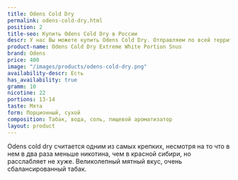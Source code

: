 ```yaml
---
title: Odens Cold Dry
permalink: odens-cold-dry.html
position: 2
title-seo: Купить Odens Cold Dry в России
descr: У нас Вы можете купить Odens Cold Dry. Отправляем по всей территории России.
product-name: Odens Cold Dry Extreme White Portion Snus
brand: Odens
price: 400
image: "/images/products/odens-cold-dry.png"
availability-descr: Есть
has_availability: true
gramm: 10
nicotine: 22
portions: 13-14
taste: Мята
form: Порционный, сухой
composition: Табак, вода, соль, пищевой ароматизатор
layout: product
---
```


Odens cold dry считается одним из самых крепких, несмотря на то что в нем в два раза меньше никотина, чем в красной сибири, но расслабляет не хуже. Великолепный мятный вкус, очень сбалансированный табак.